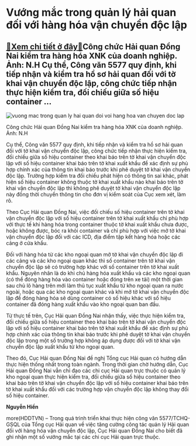 Vướng mắc trong quản lý hải quan đối với hàng hóa vận chuyển độc lập
====================================================================

[:gift:Xem chi tiết ở đây:gift:](https://hddtvn.com/vuong-mac-trong-quan-ly-hai-quan-doi-voi-hang-hoa-van-chuyen-doc-lap/)Công chức Hải quan Đồng Nai kiểm tra hàng hóa XNK của doanh nghiệp. Ảnh: N.H Cụ thể, Công văn 5577 quy định, khi tiếp nhận và kiểm tra hồ sơ hải quan đối với tờ khai vận chuyển độc lập, công chức tiếp nhận thực hiện kiểm tra, đối chiếu giữa số hiệu container …
--------------------------------------------------------------------------------------------------------------------------------------------------------------------------------------------------------------------------------------------------------------------





![vuong mac trong quan ly hai quan doi voi hang hoa van chuyen doc lap](https://haiquanonline.com.vn/stores/news_dataimages/hiennt/072020/16/15/in_article/4451_IMG_8047.jpg?rt=20200903091021 "Vướng mắc trong quản lý hải quan đối với hàng hóa vận chuyển độc lập")


Công chức Hải quan Đồng Nai kiểm tra hàng hóa XNK của doanh nghiệp. Ảnh: N.H



Cụ thể, Công văn 5577 quy định, khi tiếp nhận và kiểm tra hồ sơ hải quan đối với tờ khai vận chuyển độc lập, công chức tiếp nhận thực hiện kiểm tra, đối chiếu giữa số hiệu container theo khai báo trên tờ khai vận chuyển độc lập với số hiệu container khai báo trên tờ khai xuất khẩu để xác định sự phù hợp chính xác của thông tin khai báo trước khi phê duyệt tờ khai vận chuyển độc lập. Trường hợp kiểm tra đối chiếu phát hiện có thông tin sai khác, phát hiện số hiệu container không thuộc tờ khai xuất khẩu nào khai báo trên tờ khai vận chuyển độc lập thì không phê duyệt tờ khai vận chuyển độc lập này đồng thời chuyển thông tin cho đơn vị kiểm soát của Cục xem xét, làm rõ.


Theo Cục Hải quan Đồng Nai, việc đối chiếu số hiệu container trên tờ khai vận chuyển độc lập với số hiệu container trên tờ khai xuất khẩu chỉ phù hợp với thực tế khi hàng hóa trong container thuộc tờ khai xuất khẩu chưa được, hoặc không được, bóc ra khỏi container và chỉ phù hợp với việc mở tờ khai vận chuyển độc lập đối với các ICD, địa điểm tập kết hàng hóa hoặc các cảng ở cửa khẩu.


Đối với hàng hóa từ các kho ngoại quan mở tờ khai vận chuyển độc lập đi các cảng và các kho ngoại quan khác thì số container trên tờ khai vận chuyển độc lập sẽ có trường hợp khác với số container trên tờ khai xuất khẩu. Nguyên nhân là do khi chủ hàng hóa xuất khẩu và các kho ngoại quan (có thể đóng hàng hóa vào container hoặc đóng trên xe tải) một thời gian sau chủ lô hàng trên mới làm thủ tục xuất khẩu từ kho ngoại quan ra nước ngoài, hoặc qua các kho ngoại quan khác và khi mở tờ khai vận chuyển độc lập để đóng hàng hóa sẽ dùng container có số hiệu khác với số hiệu container đã đóng hàng xuất khẩu vào kho ngoại quan ban đầu.


Từ thực tế trên, Cục Hải quan Đồng Nai nhận thấy, việc thực hiện kiểm tra, đối chiếu giữa số hiệu container theo khai báo trên tờ khai vận chuyển độc lập với số hiệu container khai báo trên tờ khai xuất khẩu để xác định sự phù hợp chính xác của thông tin khai báo trước khi phê duyệt tờ khai vận chuyển độc lập trong một số trường hợp không áp dụng được đối với tờ khai vận chuyển độc lập xuất khẩu từ kho ngoại quan.


Theo đó, Cục Hải quan Đồng Nai đề nghị Tổng cục Hải quan có hướng dẫn thực hiện thống nhất trong toàn ngành. Trong thời gian chờ hướng dẫn, Cục Hải quan Đồng Nai vẫn chỉ đạo các chi cục Hải quan trực thuộc có quản lý kho ngoại quan thực hiện kiểm tra, đối chiếu giữa số hiệu container theo khai báo trên tờ khai vận chuyển độc lập với số hiệu container khai báo trên tờ khai xuất khẩu đối với các trường hợp vận chuyển độc lập không thay đổi số hiệu container.




**Nguyễn Hiền**



more(HDDTVN) – Trong quá trình triển khai thực hiện công văn 5577/TCHQ-GSQL của Tổng cục Hải quan về việc tăng cường công tác quản lý Hải quan đối với hàng hóa vận chuyển độc lập, Cục Hải quan Đồng Nai cho biết đã ghi nhận một số vướng mắc tại các chi cục Hải quan trực thuộc.

